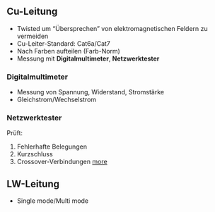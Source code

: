 ## Cu-Leitung
- Twisted um “Übersprechen” von elektromagnetischen Feldern zu vermeiden
- Cu-Leiter-Standard: Cat6a/Cat7
- Nach Farben aufteilen (Farb-Norm)
- Messung mit **Digitalmultimeter**, **Netzwerktester**
### Digitalmultimeter
- Messung von Spannung, Widerstand, Stromstärke
- Gleichstrom/Wechselstrom
### Netzwerktester
Prüft:
1. Fehlerhafte Belegungen
2. Kurzschluss
3. Crossover-Verbindungen
[more](https://www.hb-digital.de/Netzwerktester-Tester-LAN-Kabel-Tester-RJ45-mit-Tasche-schwarz?k=gs&srsltid=AfmBOoqoPqcn43byfinYgwJ7XPF7tKcppCAvBdYqvsOO4dwkt4PDY5ihYUs)
## LW-Leitung
- Single mode/Multi mode